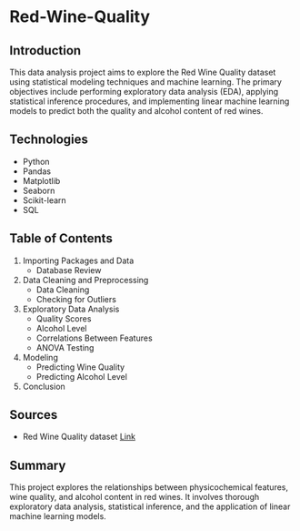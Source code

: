 # Red-Wine-Quality

## Introduction
This data analysis project aims to explore the Red Wine Quality dataset using statistical modeling techniques and machine learning. The primary objectives include performing exploratory data analysis (EDA), applying statistical inference procedures, and implementing linear machine learning models to predict both the quality and alcohol content of red wines.

## Technologies
- Python
- Pandas
- Matplotlib
- Seaborn
- Scikit-learn
- SQL

## Table of Contents
1. Importing Packages and Data
   - Database Review
2. Data Cleaning and Preprocessing
   - Data Cleaning
   - Checking for Outliers
3. Exploratory Data Analysis
   - Quality Scores
   - Alcohol Level
   - Correlations Between Features
   - ANOVA Testing
4. Modeling
   - Predicting Wine Quality
   - Predicting Alcohol Level
5. Conclusion

## Sources
- Red Wine Quality dataset [Link](https://www.kaggle.com/datasets/uciml/red-wine-quality-cortez-et-al-2009)

## Summary
This project explores the relationships between physicochemical features, wine quality, and alcohol content in red wines. It involves thorough exploratory data analysis, statistical inference, and the application of linear machine learning models.
